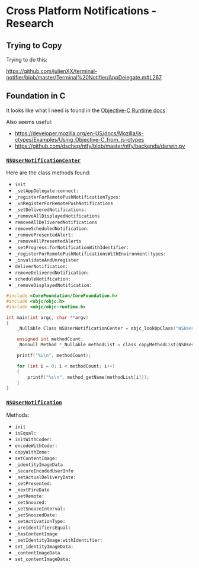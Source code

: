 # Cross Platform Notifications - Research

## Trying to Copy

Trying to do this:

https://github.com/julienXX/terminal-notifier/blob/master/Terminal%20Notifier/AppDelegate.m#L267

## Foundation in C

It looks like what I need is found in the [Objective-C Runtime
docs](https://developer.apple.com/documentation/objectivec/objective-c_runtime?language=objc).

Also seems useful:

- https://developer.mozilla.org/en-US/docs/Mozilla/js-ctypes/Examples/Using_Objective-C_from_js-ctypes
- https://github.com/dschep/ntfy/blob/master/ntfy/backends/darwin.py

### [`NSUserNotificationCenter`](https://developer.apple.com/documentation/foundation/nsusernotificationcenter?language=objc)

Here are the class methods found:

- `init`
- `_setAppDelegate:connect:`
- `_registerForRemotePushNotificationTypes:`
- `_unRegisterForRemotePushNotifications`
- `_setDeliveredNotifications:`
- `_removeAllDisplayedNotifications`
- `removeAllDeliveredNotifications`
- `removeScheduledNotification:`
- `_removePresentedAlert:`
- `_removeAllPresentedAlerts`
- `_setProgress:forNotificationWithIdentifier:`
- `_registerForRemotePushNotificationsWithEnvironment:types:`
- `_invalidateAndUnregister`
- `deliverNotification:`
- `removeDeliveredNotification:`
- `scheduleNotification:`
- `_removeDisplayedNotification:`

```c
#include <CoreFoundation/CoreFoundation.h>
#include <objc/objc.h>
#include <objc/objc-runtime.h>

int main(int argc, char **argv)
{
    _Nullable Class NSUserNotificationCenter = objc_lookUpClass("NSUserNotificationCenter");

    unsigned int methodCount;
    _Nonnull Method *_Nullable methodList = class_copyMethodList(NSUserNotificationCenter, &methodCount);

    printf("%i\n", methodCount);

    for (int i = 0; i < methodCount; i++)
    {
        printf("%s\n", method_getName(methodList[i]));
    }
}

```

### [`NSUserNotification`](https://developer.apple.com/documentation/foundation/nsusernotification?language=objc)

Methods:

- `init`
- `isEqual:`
- `initWithCoder:`
- `encodeWithCoder:`
- `copyWithZone:`
- `setContentImage:`
- `_identityImageData`
- `_secureEncodedUserInfo`
- `_setActualDeliveryDate:`
- `_setPresented:`
- `_nextFireDate`
- `_setRemote:`
- `_setSnoozed:`
- `_setSnoozeInterval:`
- `_setSnoozedDate:`
- `_setActivationType:`
- `_areIdentifiersEqual:`
- `_hasContentImage`
- `_setIdentityImage:withIdentifier:`
- `set_identityImageData:`
- `_contentImageData`
- `set_contentImageData:`
